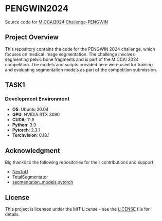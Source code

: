 # PENGWIN2024

Source code for [MICCAI2024 Challenge-PENGWIN](https://pengwin.grand-challenge.org/)

## Project Overview
This repository contains the code for the PENGWIN 2024 challenge, which focuses on medical image segmentation. The challenge involves segmenting pelvic bone fragments and is part of the MICCAI 2024 competition. The models and scripts provided here were used for training and evaluating segmentation models as part of the competition submission.

## TASK1

### Development Environment
- **OS**: Ubuntu 20.04
- **GPU**: NVIDIA RTX 3090
- **CUDA**: 11.8
- **Python**: 3.9
- **Pytorch**: 2.3.1
- **Torchvision**: 0.18.1

## Acknowledgment
Big thanks to the following repositories for their contributions and support:
- [NexToU](https://github.com/PengchengShi1220/NexToU)
- [TotalSegmentator](https://github.com/wasserth/TotalSegmentator)
- [segmentation_models.pytorch](https://github.com/qubvel-org/segmentation_models.pytorch)

## License
This project is licensed under the MIT License - see the [LICENSE](LICENSE) file for details.

